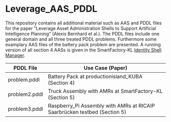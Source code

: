 # Leverage_AAS_PDDL
This repository contains all additional material such as AAS and PDDL files for the paper "Leverage Asset Administration Shells to Support Artificial Intelligence Planning" (Alexis Bernhard et al.). The PDDL files include one general domain and all three treated PDDL problems. Furthermore some examplary AAS files of the battery pack problem are presented. A running version of all section 4 AASs is given in the SmartFactory-KL [Identity Shell Manager](http://92.205.177.115:8000/#/shell/).

| PDDL File    | Use Case (Paper) |
| -------- | ------- |
| problem.pddl  | Battery Pack at productionisland_KUBA (Section 4) |
| problem2.pddl | Truck Assembly with AMRs at SmartFactory-KL (Section 5) |
| problem3.pddl | Raspberry_Pi Assembly with AMRs at RICAIP Saarbrücken testbed (Section 5) |


